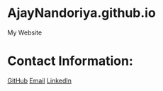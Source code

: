 # AjayNandoriya.github.io
My Website

# Contact Information:
[GitHub](https://github.com/AjayNandoriya)
[Email](mailto:cartoon.ajay@gmail.com)
[LinkedIn](https://www.linkedin.com/in/ajaynandoriya/)
